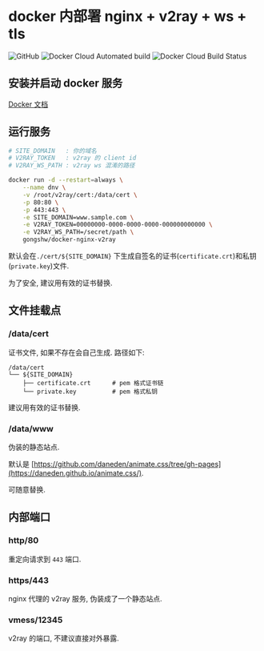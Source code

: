 # docker 内部署 nginx + v2ray + ws + tls

![GitHub](https://img.shields.io/github/license/gongshw/docker-nginx-v2ray)
![Docker Cloud Automated build](https://img.shields.io/docker/cloud/automated/gongshw/docker-nginx-v2ray)
![Docker Cloud Build Status](https://img.shields.io/docker/cloud/build/gongshw/docker-nginx-v2ray)


## 安装并启动 docker 服务

[Docker 文档](https://docs.docker.com/install/)

## 运行服务

```bash
# SITE_DOMAIN   : 你的域名
# V2RAY_TOKEN   : v2ray 的 client id
# V2RAY_WS_PATH : v2ray ws 混淆的路径

docker run -d --restart=always \
    --name dnv \
    -v /root/v2ray/cert:/data/cert \
    -p 80:80 \
    -p 443:443 \
    -e SITE_DOMAIN=www.sample.com \
    -e V2RAY_TOKEN=00000000-0000-0000-0000-000000000000 \
    -e V2RAY_WS_PATH=/secret/path \
    gongshw/docker-nginx-v2ray
```

默认会在`./cert/${SITE_DOMAIN}` 下生成自签名的证书(`certificate.crt`)和私钥(`private.key`)文件.

为了安全, 建议用有效的证书替换.

## 文件挂载点

### /data/cert

证书文件, 如果不存在会自己生成. 路径如下:
```
/data/cert
└── ${SITE_DOMAIN}
    ├── certificate.crt      # pem 格式证书链
    └── private.key          # pem 格式私钥
```
建议用有效的证书替换.

### /data/www

伪装的静态站点. 

默认是 [https://github.com/daneden/animate.css/tree/gh-pages](https://daneden.github.io/animate.css/). 

可随意替换.

## 内部端口

### http/80

重定向请求到 `443` 端口.

### https/443

nginx 代理的 v2ray 服务, 伪装成了一个静态站点.

### vmess/12345

v2ray 的端口, 不建议直接对外暴露.

